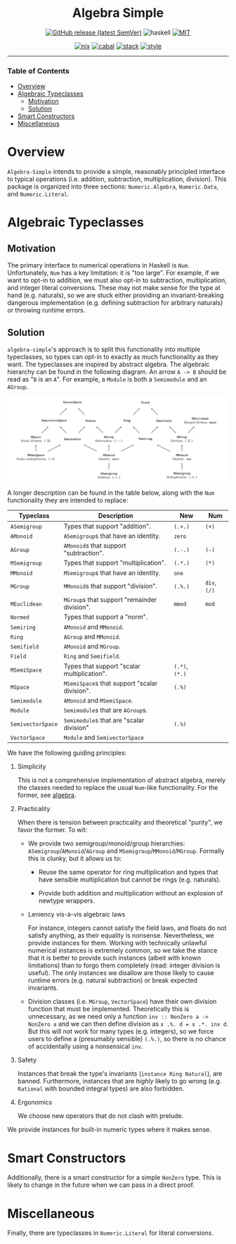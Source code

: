 <div align="center">

# Algebra Simple

[![GitHub release (latest SemVer)](https://img.shields.io/github/v/release/tbidne/algebra-simple?include_prereleases&sort=semver)](https://github.com/tbidne/algebra-simple/releases/)
![haskell](https://img.shields.io/static/v1?label=&message=9.4&logo=haskell&logoColor=655889&labelColor=2f353e&color=655889)
[![MIT](https://img.shields.io/github/license/tbidne/algebra-simple?color=blue)](https://opensource.org/licenses/MIT)

[![nix](http://img.shields.io/github/actions/workflow/status/tbidne/algebra-simple/nix.yaml?branch=main&label=nix&logo=nixos&logoColor=85c5e7&labelColor=2f353c)](https://github.com/tbidne/algebra-simple/actions/workflows/nix.yaml)
[![cabal](http://img.shields.io/github/actions/workflow/status/tbidne/algebra-simple/cabal.yaml?branch=main&label=cabal&labelColor=2f353c)](https://github.com/tbidne/algebra-simple/actions/workflows/cabal.yaml)
[![stack](http://img.shields.io/github/actions/workflow/status/tbidne/algebra-simple/stack.yaml?branch=main&label=stack&logoColor=white&labelColor=2f353c)](https://github.com/tbidne/algebra-simple/actions/workflows/stack.yaml)
[![style](http://img.shields.io/github/actions/workflow/status/tbidne/algebra-simple/style.yaml?branch=main&label=style&logoColor=white&labelColor=2f353c)](https://github.com/tbidne/algebra-simple/actions/workflows/style.yaml)

</div>

---

### Table of Contents
* [Overview](#overview)
* [Algebraic Typeclasses](#algebraic-typeclasses)
  * [Motivation](#motivation)
  * [Solution](#solution)
* [Smart Constructors](#smart-constructors)
* [Miscellaneous](#miscellaneous)

# Overview

`Algebra-Simple` intends to provide a simple, reasonably principled interface to typical operations (i.e. addition, subtraction, multiplication, division). This package is organized into three sections: `Numeric.Algebra`, `Numeric.Data`, and `Numeric.Literal`.

# Algebraic Typeclasses

## Motivation

The primary interface to numerical operations in Haskell is `Num`. Unfortunately, `Num` has a key limitation: it is "too large". For example, if we want to opt-in to addition, we must also opt-in to subtraction, multiplication, and integer literal conversions. These may not make sense for the type at hand (e.g. naturals), so we are stuck either providing an invariant-breaking dangerous implementation (e.g. defining subtraction for arbitrary naturals) or throwing runtime errors.

## Solution

`algebra-simple`'s approach is to split this functionality into multiple typeclasses, so types can opt-in to exactly as much functionality as they want. The typeclasses are inspired by abstract algebra. The algebraic hierarchy can be found in the following diagram. An arrow `A -> B` should be read as "`B` is an `A`". For example, a `Module` is both a `Semimodule` and an `AGroup`.

![Algebraic hierarchy](diagrams/hierarchy.png)

A longer description can be found in the table below, along with the `Num` functionality they are intended to replace:

<table>
  <thead>
    <th>Typeclass</th>
    <th>Description</th>
    <th>New</th>
    <th>Num</th>
  </thead>
  <tr>
    <td><code>ASemigroup</code></td>
    <td>Types that support "addition".</td>
    <td><code>(.+.)</code></td>
    <td><code>(+)</code></td>
  </tr>
  <tr>
    <td><code>AMonoid</code></td>
    <td><code>ASemigroup</code>s that have an identity.</td>
    <td><code>zero</code></td>
    <td></td>
  </tr>
  <tr>
    <td><code>AGroup</code></td>
    <td><code>AMonoid</code>s that support "subtraction".</td>
    <td><code>(.-.)</code></td>
    <td><code>(-)</code></td>
  </tr>
  <tr>
    <td><code>MSemigroup</code></td>
    <td>Types that support "multiplication".</td>
    <td><code>(.*.)</code></td>
    <td><code>(*)</code></td>
  </tr>
  <tr>
    <td><code>MMonoid</code></td>
    <td><code>MSemigroup</code>s that have an identity.</td>
    <td><code>one</code></td>
    <td></td>
  </tr>
  <tr>
    <td><code>MGroup</code></td>
    <td><code>MMonoid</code>s that support "division".</td>
    <td><code>(.%.)</code></td>
    <td><code>div</code>, <code>(/)</code></td>
  </tr>
  <tr>
    <td><code>MEuclidean</code></td>
    <td><code>MGroup</code>s that support "remainder division".</td>
    <td><code>mmod</code></td>
    <td><code>mod</code></td>
  </tr>
  <tr>
    <td><code>Normed</code></td>
    <td>Types that support a "norm".</td>
    <td></td>
    <td></td>
  </tr>
  <tr>
    <td><code>Semiring</code></td>
    <td><code>AMonoid</code> and <code>MMonoid</code>.</td>
    <td></td>
    <td></td>
  </tr>
  <tr>
    <td><code>Ring</code></td>
    <td><code>AGroup</code> and <code>MMonoid</code>.</td>
    <td></td>
    <td></td>
  </tr>
  <tr>
    <td><code>Semifield</code></td>
    <td><code>AMonoid</code> and <code>MGroup</code>.</td>
    <td></td>
    <td></td>
  </tr>
  <tr>
    <td><code>Field</code></td>
    <td><code>Ring</code> and <code>Semifield</code>.</td>
    <td></td>
    <td></td>
  </tr>
  <tr>
    <td><code>MSemiSpace</code></td>
    <td>Types that support "scalar multiplication".</td>
    <td><code>(.*)</code>, <code>(*.)</code></td>
    <td></td>
  </tr>
  <tr>
    <td><code>MSpace</code></td>
    <td><code>MSemiSpace</code>s that support "scalar division".</td>
    <td><code>(.%)</code></td>
    <td></td>
  </tr>
  <tr>
    <td><code>Semimodule</code></td>
    <td><code>AMonoid</code> and <code>MSemiSpace</code>.</td>
    <td></td>
    <td></td>
  </tr>
  <tr>
    <td><code>Module</code></td>
    <td><code>Semimodule</code>s that are <code>AGroup</code>s.</td>
    <td></td>
    <td></td>
  </tr>
  <tr>
    <td><code>SemivectorSpace</code></td>
    <td><code>Semimodule</code>s that are "scalar division"</td>
    <td><code>(.%)</code></td>
    <td></td>
  </tr>
  <tr>
    <td><code>VectorSpace</code></td>
    <td><code>Module</code> and <code>SemivectorSpace</code></td>
    <td></td>
    <td></td>
  </tr>
</table>

We have the following guiding principles:

1. Simplicity

    This is not a comprehensive implementation of abstract algebra, merely the classes needed to replace the usual `Num`-like functionality. For the former, see [algebra](https://hackage.haskell.org/package/algebra).

2. Practicality

    When there is tension between practicality and theoretical "purity", we favor the former. To wit:

    * We provide two semigroup/monoid/group hierarchies:
       `ASemigroup`/`AMonoid`/`AGroup` and
       `MSemigroup`/`MMonoid`/`MGroup`. Formally this is clunky, but it allows us to:

        * Reuse the same operator for ring multiplication and types that have sensible multiplication but cannot be rings (e.g. naturals).

        * Provide both addition and multiplication without an explosion of newtype wrappers.

    * Leniency vis-à-vis algebraic laws

        For instance, integers cannot satisfy the field laws, and floats do not satisfy anything, as their equality is nonsense. Nevertheless, we provide instances for them. Working with technically unlawful numerical instances is extremely common, so we take the stance that it is better to provide such instances (albeit with known limitations) than to forgo them completely (read: integer division is useful). The only instances we disallow are those likely to cause runtime errors (e.g. natural subtraction) or break expected invariants.

    * Division classes (i.e. `MGroup`, `VectorSpace`) have their own division function that must be implemented. Theoretically this is unnecessary, as we need only a function `inv :: NonZero a -> NonZero a` and we can then define division as `x .%. d = x .*. inv d`. But this will not work for many types (e.g. integers), so we force users to define a (presumably sensible) `(.%.)`, so there is no chance of accidentally using a nonsensical `inv`.

3. Safety

    Instances that break the type's invariants (`instance Ring Natural`), are banned. Furthermore, instances that are _highly_ likely to go wrong (e.g. `Rational` with bounded integral types) are also forbidden.

4. Ergonomics

     We choose new operators that do not clash with prelude.

We provide instances for built-in numeric types where it makes sense.

# Smart Constructors

Additionally, there is a smart constructor for a simple `NonZero` type. This is likely to change in the future when we can pass in a direct proof.

# Miscellaneous

Finally, there are typeclasses in `Numeric.Literal` for literal conversions.
